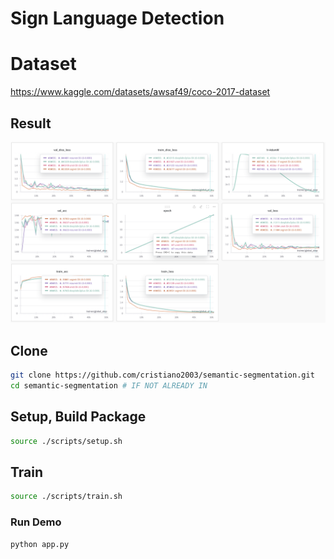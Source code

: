 # Sign Language Detection

# Dataset
https://www.kaggle.com/datasets/awsaf49/coco-2017-dataset

## Result

![Alt text](img/result.png)

## Clone

```bash
git clone https://github.com/cristiano2003/semantic-segmentation.git
cd semantic-segmentation # IF NOT ALREADY IN
```

## Setup, Build Package

```bash
source ./scripts/setup.sh
```

## Train

```bash
source ./scripts/train.sh
```



### Run Demo

```bash
python app.py
```


